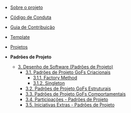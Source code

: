 <!-- docs/_sidebar.md -->

- [Sobre o projeto](/)
- [Código de Conduta](/CodigoConduta.md)
- [Guia de Contribuição](/GuiaContribuicao.md)
- [Template](/Template.md)
- [Projetos](/Projetos/Projetos.md)

- **Padrões de Projeto**
  - [3. Desenho de Software (Padrões de Projeto)](/PadroesDeProjeto/3.PadroesDeProjeto.md)
    - [3.1. Padrões de Projeto GoFs Criacionais](/PadroesDeProjeto/GoFsCriacionais/3.1.GoFsCriacionais.md)
      - [3.1.1. Factory Method](/PadroesDeProjeto/GoFsCriacionais/FactoryMethod.md)
      - [3.1.2. Singleton](/PadroesDeProjeto/GoFsCriacionais/Singleton.md)
    - [3.2. Padrões de Projeto GoFs Estruturais](/PadroesDeProjeto/GoFsEstruturais/3.2.GoFsEstruturais.md)
    - [3.3. Padrões de Projeto GoFs Comportamentais](/PadroesDeProjeto/GoFsComportamentais/3.3.GoFsComportamentais.md)
    - [3.4. Participações - Padrões de Projeto](/PadroesDeProjeto/3.4.ParticipacoesPadroes.md)
    - [3.5. Iniciativas Extras - Padrões de Projeto](/PadroesDeProjeto/Extra/3.5.IniciativasExtras.md)

